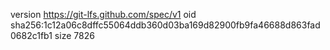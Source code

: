 version https://git-lfs.github.com/spec/v1
oid sha256:1c12a06c8dffc55064ddb360d03ba169d82900fb9fa46688d863fad0682c1fb1
size 7826
